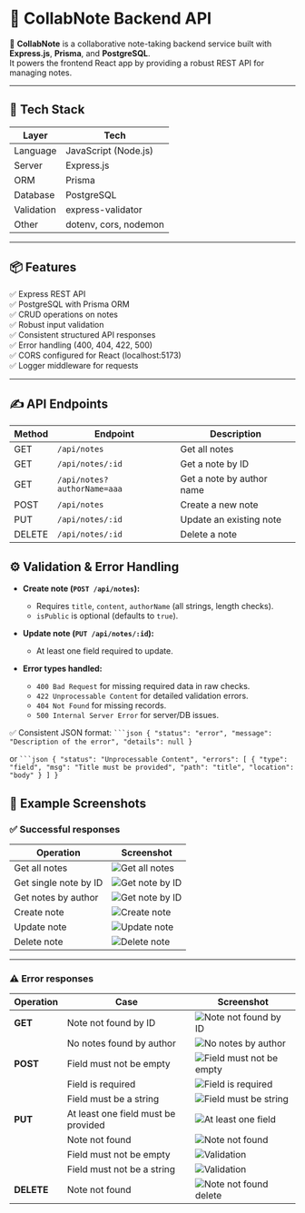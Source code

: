 # 📒 CollabNote Backend API

🚀 **CollabNote** is a collaborative note-taking backend service built with **Express.js**, **Prisma**, and **PostgreSQL**.  
It powers the frontend React app by providing a robust REST API for managing notes.

---

## 🚀 Tech Stack
| Layer    | Tech                        |
|----------|-----------------------------|
| Language | JavaScript (Node.js)        |
| Server   | Express.js                  |
| ORM      | Prisma                      |
| Database | PostgreSQL                  |
| Validation | express-validator         |
| Other    | dotenv, cors, nodemon       |

---

## 📦 Features
✅ Express REST API  
✅ PostgreSQL with Prisma ORM  
✅ CRUD operations on notes  
✅ Robust input validation  
✅ Consistent structured API responses  
✅ Error handling (400, 404, 422, 500)  
✅ CORS configured for React (localhost:5173)  
✅ Logger middleware for requests

---

## ✍️ API Endpoints

| Method | Endpoint                      | Description                              |
|--------|-------------------------------|------------------------------------------|
| GET    | `/api/notes`                  | Get all notes                            |
| GET    | `/api/notes/:id`              | Get a note by ID                         |
| GET    | `/api/notes?authorName=aaa`   | Get a note by author name                |
| POST   | `/api/notes`                  | Create a new note                        |
| PUT    | `/api/notes/:id`              | Update an existing note                  |
| DELETE | `/api/notes/:id`              | Delete a note                            |


## ⚙️ Validation & Error Handling

- **Create note (`POST /api/notes`):**
  - Requires `title`, `content`, `authorName` (all strings, length checks).
  - `isPublic` is optional (defaults to `true`).

- **Update note (`PUT /api/notes/:id`):**
  - At least one field required to update.

- **Error types handled:**
  - `400 Bad Request` for missing required data in raw checks.
  - `422 Unprocessable Content` for detailed validation errors.
  - `404 Not Found` for missing records.
  - `500 Internal Server Error` for server/DB issues.

✅ Consistent JSON format:
` ```json
{
  "status": "error",
  "message": "Description of the error",
  "details": null
}
`

or
` ```json
{
  "status": "Unprocessable Content",
  "errors": [
    {
      "type": "field",
      "msg": "Title must be provided",
      "path": "title",
      "location": "body"
    }
  ]
}
`

## 📝 Example Screenshots

### ✅ Successful responses

| Operation              | Screenshot                                                   |
|------------------------|--------------------------------------------------------------|
| Get all notes          | ![Get all notes](assets/screenshots/getAllNotes.PNG)         |
| Get single note by ID  | ![Get note by ID](assets/screenshots/getNoteById.PNG)        |
| Get notes by author    | ![Get note by ID](assets/screenshots/getNoteByAuthorName.PNG)|
| Create note            | ![Create note](assets/screenshots/createNewNote.PNG)         |
| Update note            | ![Update note](assets/screenshots/updateNote.PNG)            |
| Delete note            | ![Delete note](assets/screenshots/deleteNote.PNG)            |

---

### ⚠️ Error responses

| Operation | Case                              |  Screenshot                                      |
|-----------|-----------------------------------|-------------------------------------------------|
| **GET**   | Note not found by ID              | ![Note not found by ID](assets/screenshots/noNoteFoundById.PNG) |
|           | No notes found by author          | ![No notes by author](assets/screenshots/noNoteFoundByAuthor.PNG) |
| **POST**  | Field must not be empty           | ![Field must not be empty](assets/screenshots/createNoteError1.PNG) |
|           | Field is required                 | ![Field is required](assets/screenshots/createNoteError2.PNG) |
|           | Field must be a string            | ![Field must be string](assets/screenshots/createNoteError2.PNG) |
| **PUT**   | At least one field must be provided | ![At least one field](assets/screenshots/updateNoteError1.PNG) |
|           | Note not found                    | ![Note not found](assets/screenshots/updateNoteError4.PNG) |
|           | Field must not be empty           | ![Validation](assets/screenshots/updateNoteError2.PNG) |
|           | Field must not be a string        | ![Validation](assets/screenshots/updateNoteError3.PNG) |
| **DELETE**| Note not found                    | ![Note not found delete](assets/screenshots/deleteNoteError.PNG) |

